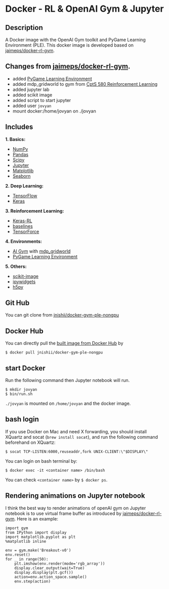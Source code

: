 # Docker - RL & OpenAI Gym & Jupyter
 
## Description

A Docker image with the OpenAI Gym toolkit and PyGame Learning Environment (PLE).
This docker image is developed based on [jaimeps/docker-rl-gym](https://github.com/jaimeps/docker-rl-gym).

## Changes from [jaimeps/docker-rl-gym](https://github.com/jaimeps/docker-rl-gym).

- added [PyGame Learning Environment](http://pygame-learning-environment.readthedocs.io/)
- added mdp_gridworld to gym from [CptS 580 Reinforcement Learning
](https://github.com/IRLL/reinforcement_learning_class)
- added jupyter lab
- added scikit image
- added script to start jupyter
- added user `jovyan`
- mount docker:/home/jovyan on ./jovyan 

## Includes

**1. Basics:** 
- [NumPy](http://www.numpy.org/)
- [Pandas](http://pandas.pydata.org/)
- [Scipy](https://www.scipy.org/)
- [Jupyter](http://jupyter.org/)
- [Matplotlib](http://matplotlib.org/)
- [Seaborn](https://seaborn.pydata.org/)

**2. Deep Learning:** 
- [TensorFlow](https://www.tensorflow.org/)
- [Keras](http://keras.io/)

**3. Reinforcement Learning:**
- [Keras-RL](https://keras-rl.readthedocs.io/en/latest/)
- [baselines](https://github.com/openai/baselines)
- [TensorForce](https://github.com/reinforceio/tensorforce)

**4. Environments:**
- [AI Gym](https://github.com/openai/gym) with [mdp_gridworld](https://github.com/IRLL/reinforcement_learning_class)
- [PyGame Learning Environment](http://pygame-learning-environment.readthedocs.io/)

**5. Others:** 
- [scikit-image](https://scikit-image.org/)
- [ipywidgets](https://ipywidgets.readthedocs.io/en/stable/index.html)
- [h5py](http://www.h5py.org/)


## Git Hub

You can git clone from [jnishii/docker-gym-ple-nongpu](https://github.com/jnishii/docker-gym-ple-nongpu)

## Docker Hub

You can directly pull the [built image from Docker Hub](https://hub.docker.com/r/jnishii/docker-gym-ple-nongpu/) by 

```
$ docker pull jnishii/docker-gym-ple-nongpu
```

## start Docker

Run the following command then Jupyter notebook will run.

```
$ mkdir jovyan
$ bin/run.sh
```

`./jovyan` is mounted on `/home/jovyan` and the docker image.


## bash login

If you use Docker on Mac and need X forwarding, you should install XQuartz and socat (`brew install socat`), and run the following command beforehand on XQuartz:

```
$ socat TCP-LISTEN:6000,reuseaddr,fork UNIX-CLIENT:\"$DISPLAY\"
```

You can login on bash terminal by:

```
$ docker exec -it <container name> /bin/bash
```

You can check `<container name>` by `$ docker ps`.


## Rendering animations on Jupyter notebook

I think the best way to render animations of openAI gym on Jupyter notebook is to use virtual frame buffer as introduced by [jaimeps/docker-rl-gym](https://github.com/jaimeps/docker-rl-gym). Here is an example:

```
import gym
from IPython import display
import matplotlib.pyplot as plt
%matplotlib inline

env = gym.make('Breakout-v0')
env.reset()
for _ in range(50):
    plt.imshow(env.render(mode='rgb_array'))
    display.clear_output(wait=True)
    display.display(plt.gcf())
    action=env.action_space.sample()
    env.step(action)
```

